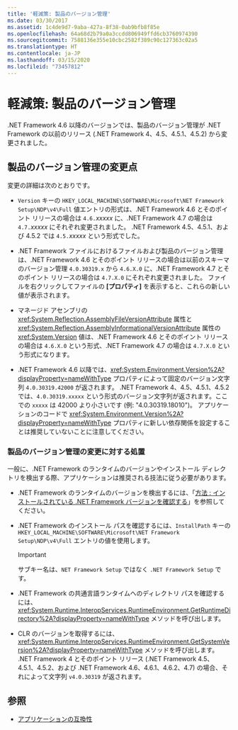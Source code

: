 ```yaml
---
title: '軽減策: 製品のバージョン管理'
ms.date: 03/30/2017
ms.assetid: 1c4de9d7-9aba-427a-8f38-0ab9bfb8f85e
ms.openlocfilehash: 64a68d2b79a0a3ccdd806949ffd6cb3760974390
ms.sourcegitcommit: 7588136e355e10cbc2582f389c90c127363c02a5
ms.translationtype: HT
ms.contentlocale: ja-JP
ms.lasthandoff: 03/15/2020
ms.locfileid: "73457812"
---
```

# <a name="mitigation-product-versioning"></a>軽減策: 製品のバージョン管理

.NET Framework 4.6 以降のバージョンでは、製品のバージョン管理が .NET Framework の以前のリリース (.NET Framework 4、4.5、4.5.1、4.5.2) から変更されました。

## <a name="product-versioning-changes"></a>製品のバージョン管理の変更点

変更の詳細は次のとおりです。

- `Version` キーの `HKEY_LOCAL_MACHINE\SOFTWARE\Microsoft\NET Framework Setup\NDP\v4\Full` 値エントリの形式は、.NET Framework 4.6 とそのポイント リリースの場合は `4.6.`*xxxxx* に、.NET Framework 4.7 の場合は `4.7.`*xxxxx* にそれぞれ変更されました。 .NET Framework 4.5、4.5.1、および 4.5.2 では `4.5.`*xxxxx* という形式でした。

- .NET Framework ファイルにおけるファイルおよび製品のバージョン管理は、.NET Framework 4.6 とそのポイント リリースの場合は以前のスキーマのバージョン管理 `4.0.30319.x` から `4.6.X.0` に、.NET Framework 4.7 とそのポイント リリースの場合は `4.7.X.0` にそれぞれ変更されました。 ファイルを右クリックしてファイルの **[プロパティ]** を表示すると、これらの新しい値が表示されます。

- マネージド アセンブリの <xref:System.Reflection.AssemblyFileVersionAttribute> 属性と <xref:System.Reflection.AssemblyInformationalVersionAttribute> 属性の <xref:System.Version> 値は、.NET Framework 4.6 とそのポイント リリースの場合は `4.6.X.0` という形式、.NET Framework 4.7 の場合は `4.7.X.0` という形式になります。

- .NET Framework 4.6 以降では、<xref:System.Environment.Version%2A?displayProperty=nameWithType> プロパティによって固定のバージョン文字列 `4.0.30319.42000` が返されます。 .NET Framework 4、4.5、4.5.1、4.5.2 では、`4.0.30319.xxxxx` という形式のバージョン文字列が返されます。ここでの `xxxxx` は 42000 より小さいです (例: "4.0.30319.18010")。 アプリケーションのコードで <xref:System.Environment.Version%2A?displayProperty=nameWithType> プロパティに新しい依存関係を設定することは推奨していないことに注意してください。

### <a name="handling-the-product-versioning-changes"></a>製品のバージョン管理の変更に対する処置

一般に、.NET Framework のランタイムのバージョンやインストール ディレクトリを検出する際、アプリケーションは推奨される技法に従う必要があります。

- .NET Framework のランタイムのバージョンを検出するには、「[方法 : インストールされている .NET Framework バージョンを確認する](how-to-determine-which-versions-are-installed.md)」を参照してください。

- .NET Framework のインストール パスを確認するには、`InstallPath` キーの `HKEY_LOCAL_MACHINE\SOFTWARE\Microsoft\NET Framework Setup\NDP\v4\Full` エントリの値を使用します。

  > [!IMPORTANT]
  > サブキー名は、`NET Framework Setup` ではなく `.NET Framework Setup` です。

- .NET Framework の共通言語ランタイムへのディレクトリ パスを確認するには、<xref:System.Runtime.InteropServices.RuntimeEnvironment.GetRuntimeDirectory%2A?displayProperty=nameWithType> メソッドを呼び出します。

- CLR のバージョンを取得するには、<xref:System.Runtime.InteropServices.RuntimeEnvironment.GetSystemVersion%2A?displayProperty=nameWithType> メソッドを呼び出します。   .NET Framework 4 とそのポイント リリース (.NET Framework 4.5、4.5.1、4.5.2、および .NET Framework 4.6、4.6.1、4.6.2、4.7) の場合、それによって文字列 `v4.0.30319` が返されます。

## <a name="see-also"></a>参照

- [アプリケーションの互換性](application-compatibility.md)
